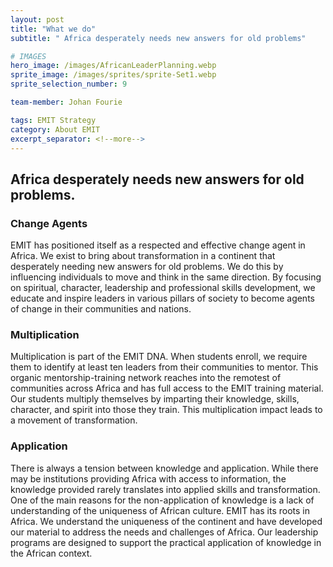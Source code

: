 ```yaml
---
layout: post
title: "What we do"
subtitle: " Africa desperately needs new answers for old problems"

# IMAGES
hero_image: /images/AfricanLeaderPlanning.webp
sprite_image: /images/sprites/sprite-Set1.webp
sprite_selection_number: 9

team-member: Johan Fourie

tags: EMIT Strategy
category: About EMIT
excerpt_separator: <!--more-->
---
```

## Africa desperately needs new answers for old problems.

### Change Agents
EMIT has positioned itself as a respected and effective
change agent in Africa. We exist to bring about transformation in a continent that desperately needing new
answers for old problems. We do this by influencing
individuals to move and think in the same direction. By
focusing on spiritual, character, leadership and professional skills development, we educate and inspire
leaders in various pillars of society to become agents of
change in their communities and nations.

### Multiplication
Multiplication is part of the EMIT DNA. When students
enroll, we require them to identify at least ten leaders
from their communities to mentor. This organic mentorship-training network reaches into the remotest of communities across Africa and has full access to the EMIT
training material. Our students multiply themselves by
imparting their knowledge, skills, character, and spirit
into those they train. This multiplication impact leads to
a movement of transformation.

### Application
There is always a tension between knowledge and application. While there may be institutions providing Africa
with access to information, the knowledge provided
rarely translates into applied skills and transformation.
One of the main reasons for the non-application of
knowledge is a lack of understanding of the uniqueness of African culture. EMIT has its roots in Africa. We
understand the uniqueness of the continent and have
developed our material to address the needs and challenges of Africa. Our leadership programs are designed
to support the practical application of knowledge in the
African context.